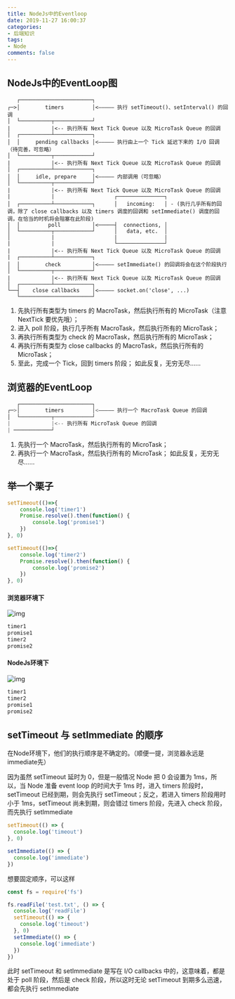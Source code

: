 ```yaml
---
title: NodeJs中的Eventloop
date: 2019-11-27 16:00:37
categories:
- 后端知识
tags:
- Node
comments: false
---
```


## NodeJs中的EventLoop图

```JS
   ┌───────────────────────┐
┌─>│        timers         │<————— 执行 setTimeout()、setInterval() 的回调
│  └──────────┬────────────┘
|             |<-- 执行所有 Next Tick Queue 以及 MicroTask Queue 的回调
│  ┌──────────┴────────────┐
│  │     pending callbacks │<————— 执行由上一个 Tick 延迟下来的 I/O 回调（待完善，可忽略）
│  └──────────┬────────────┘
|             |<-- 执行所有 Next Tick Queue 以及 MicroTask Queue 的回调
│  ┌──────────┴────────────┐
│  │     idle, prepare     │<————— 内部调用（可忽略）
│  └──────────┬────────────┘     
|             |<-- 执行所有 Next Tick Queue 以及 MicroTask Queue 的回调
|             |                   ┌───────────────┐
│  ┌──────────┴────────────┐      │   incoming:   │ - (执行几乎所有的回调，除了 close callbacks 以及 timers 调度的回调和 setImmediate() 调度的回调，在恰当的时机将会阻塞在此阶段)
│  │         poll          │<─────┤  connections, │ 
│  └──────────┬────────────┘      │   data, etc.  │ 
│             |                   |               | 
|             |                   └───────────────┘
|             |<-- 执行所有 Next Tick Queue 以及 MicroTask Queue 的回调
|  ┌──────────┴────────────┐      
│  │        check          │<————— setImmediate() 的回调将会在这个阶段执行
│  └──────────┬────────────┘
|             |<-- 执行所有 Next Tick Queue 以及 MicroTask Queue 的回调
│  ┌──────────┴────────────┐
└──┤    close callbacks    │<————— socket.on('close', ...)
   └───────────────────────┘
```

1. 先执行所有类型为 timers 的 MacroTask，然后执行所有的 MicroTask（注意 NextTick 要优先哦）；
2. 进入 poll 阶段，执行几乎所有 MacroTask，然后执行所有的 MicroTask；
3. 再执行所有类型为 check 的 MacroTask，然后执行所有的 MicroTask；
4. 再执行所有类型为 close callbacks 的 MacroTask，然后执行所有的 MicroTask；
5. 至此，完成一个 Tick，回到 timers 阶段；
   如此反复，无穷无尽……



## 浏览器的EventLoop

```js
   ┌───────────────────────┐
┌─>│        timers         │<————— 执行一个 MacroTask Queue 的回调
│  └──────────┬────────────┘
|             |<-- 执行所有 MicroTask Queue 的回调
| ────────────┘
```

1. 先执行一个 MacroTask，然后执行所有的 MicroTask；
2. 再执行一个 MacroTask，然后执行所有的 MicroTask；
   如此反复，无穷无尽……



## 举一个栗子

```js
setTimeout(()=>{
    console.log('timer1')
    Promise.resolve().then(function() {
        console.log('promise1')
    })
}, 0)

setTimeout(()=>{
    console.log('timer2')
    Promise.resolve().then(function() {
        console.log('promise2')
    })
}, 0)
```

#### 浏览器环境下

![img](https://upload-images.jianshu.io/upload_images/2707400-2968b449856af912.gif?imageMogr2/auto-orient/strip|imageView2/2/w/800/format/webp)

```js
timer1
promise1
timer2
promise2
```

#### NodeJs环境下

![img](https://upload-images.jianshu.io/upload_images/2707400-781ed56509d40758.gif?imageMogr2/auto-orient/strip|imageView2/2/w/800/format/webp)

```js
timer1
timer2
promise1
promise2
```



## setTimeout 与 setImmediate 的顺序

在Node环境下，他们的执行顺序是不确定的。（顺便一提，浏览器永远是immediate先）

因为虽然 setTimeout 延时为 0，但是一般情况 Node 把 0 会设置为 1ms，所以，当 Node 准备 event loop 的时间大于 1ms 时，进入 timers 阶段时，setTimeout 已经到期，则会先执行 setTimeout；反之，若进入 timers 阶段用时小于 1ms，setTimeout 尚未到期，则会错过 timers 阶段，先进入 check 阶段，而先执行 setImmediate

```js
setTimeout(() => {
  console.log('timeout')
}, 0)

setImmediate(() => {
  console.log('immediate')
})
```

想要固定顺序，可以这样

```js
const fs = require('fs')

fs.readFile('test.txt', () => {
  console.log('readFile')
  setTimeout(() => {
    console.log('timeout')
  }, 0)
  setImmediate(() => {
    console.log('immediate')
  })
})
```

此时 setTimeout 和 setImmediate 是写在 I/O callbacks 中的，这意味着，都是处于 poll 阶段，然后是 check 阶段，所以这时无论 setTimeout 到期多么迅速，都会先执行 setImmediate